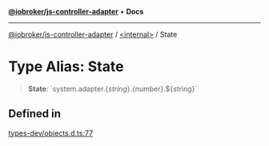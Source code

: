 [**@iobroker/js-controller-adapter**](../../README.md) • **Docs**

***

[@iobroker/js-controller-adapter](../../globals.md) / [\<internal\>](../README.md) / State

# Type Alias: State

> **State**: \`system.adapter.$\{string\}.$\{number\}.$\{string\}\`

## Defined in

[types-dev/objects.d.ts:77](https://github.com/ioBroker/ioBroker.js-controller/blob/b499d83cda369ad8a77cd1584bbda2b5b44bf993/packages/types-dev/objects.d.ts#L77)
